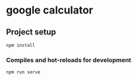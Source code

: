 # google calculator

## Project setup
```
npm install
```

### Compiles and hot-reloads for development
```
npm run serve
```